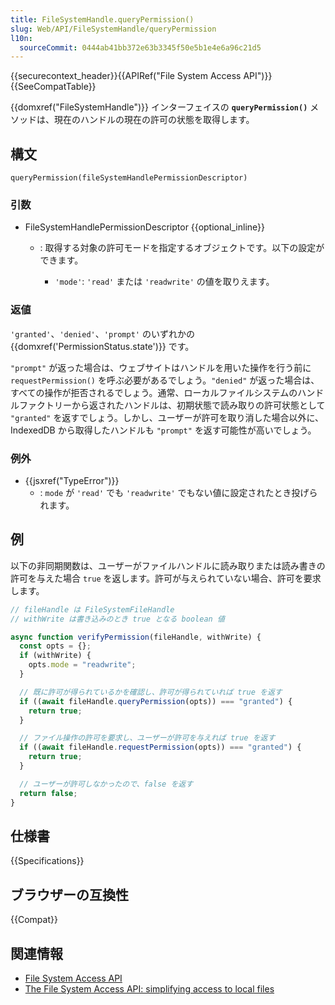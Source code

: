 ```yaml
---
title: FileSystemHandle.queryPermission()
slug: Web/API/FileSystemHandle/queryPermission
l10n:
  sourceCommit: 0444ab41bb372e63b3345f50e5b1e4e6a96c21d5
---
```


{{securecontext_header}}{{APIRef("File System Access API")}}{{SeeCompatTable}}

{{domxref("FileSystemHandle")}} インターフェイスの **`queryPermission()`** メソッドは、現在のハンドルの現在の許可の状態を取得します。

## 構文

```js-nolint
queryPermission(fileSystemHandlePermissionDescriptor)
```

### 引数

- FileSystemHandlePermissionDescriptor {{optional_inline}}

  - : 取得する対象の許可モードを指定するオブジェクトです。以下の設定ができます。

    - `'mode'`: `'read'` または `'readwrite'` の値を取りえます。

### 返値

`'granted'`、`'denied'`、`'prompt'` のいずれかの {{domxref('PermissionStatus.state')}} です。

`"prompt"` が返った場合は、ウェブサイトはハンドルを用いた操作を行う前に `requestPermission()` を呼ぶ必要があるでしょう。`"denied"` が返った場合は、すべての操作が拒否されるでしょう。通常、ローカルファイルシステムのハンドルファクトリーから返されたハンドルは、初期状態で読み取りの許可状態として `"granted"` を返すでしょう。しかし、ユーザーが許可を取り消した場合以外に、IndexedDB から取得したハンドルも `"prompt"` を返す可能性が高いでしょう。

### 例外

- {{jsxref("TypeError")}}
  - : `mode` が `'read'` でも `'readwrite'` でもない値に設定されたとき投げられます。

## 例

以下の非同期関数は、ユーザーがファイルハンドルに読み取りまたは読み書きの許可を与えた場合 `true` を返します。許可が与えられていない場合、許可を要求します。

```js
// fileHandle は FileSystemFileHandle
// withWrite は書き込みのとき true となる boolean 値

async function verifyPermission(fileHandle, withWrite) {
  const opts = {};
  if (withWrite) {
    opts.mode = "readwrite";
  }

  // 既に許可が得られているかを確認し、許可が得られていれば true を返す
  if ((await fileHandle.queryPermission(opts)) === "granted") {
    return true;
  }

  // ファイル操作の許可を要求し、ユーザーが許可を与えれば true を返す
  if ((await fileHandle.requestPermission(opts)) === "granted") {
    return true;
  }

  // ユーザーが許可しなかったので、false を返す
  return false;
}
```

## 仕様書

{{Specifications}}

## ブラウザーの互換性

{{Compat}}

## 関連情報

- [File System Access API](/ja/docs/Web/API/File_System_Access_API)
- [The File System Access API: simplifying access to local files](https://web.dev/file-system-access/)
